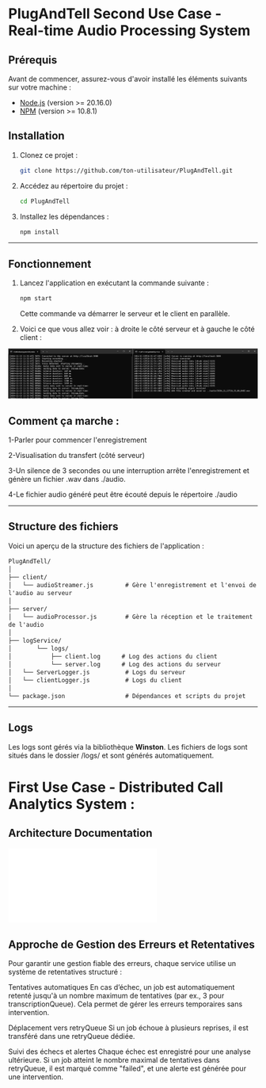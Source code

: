 
# PlugAndTell Second Use Case - Real-time Audio Processing System

## Prérequis

Avant de commencer, assurez-vous d'avoir installé les éléments suivants sur votre machine :

- [Node.js](https://nodejs.org/) (version >= 20.16.0)
- [NPM](https://www.npmjs.com/) (version >= 10.8.1)


## Installation

1. Clonez ce projet :
   ```bash
   git clone https://github.com/ton-utilisateur/PlugAndTell.git
   ```

2. Accédez au répertoire du projet :
   ```bash
   cd PlugAndTell
   ```

3. Installez les dépendances :
   ```bash
   npm install
   ```

---

## Fonctionnement

1. Lancez l'application en exécutant la commande suivante :
   ```bash
   npm start
   ```

   Cette commande va démarrer le serveur et le client en parallèle.

2. Voici ce que vous allez voir : à droite le côté serveur et à gauche le côté client :

![Client en fonctionnement](./assets/Server-client(cmd).jpg)
 
## Comment ça marche :
1-Parler pour commencer l'enregistrement

2-Visualisation du transfert (côté serveur)

3-Un silence de 3 secondes ou une interruption arrête l'enregistrement et génère un fichier .wav dans ./audio.

4-Le fichier audio généré peut être écouté depuis le répertoire ./audio

---

## Structure des fichiers

Voici un aperçu de la structure des fichiers de l'application :

```plaintext
PlugAndTell/
│
├── client/
│   └── audioStreamer.js         # Gère l'enregistrement et l'envoi de l'audio au serveur
│
├── server/
│   └── audioProcessor.js        # Gère la réception et le traitement de l'audio
│
├── logService/     
│       └── logs/
│           ├── client.log      # Log des actions du client
│           └── server.log      # Log des actions du serveur
│   └── ServerLogger.js          # Logs du serveur
│   └── clientLogger.js          # Logs du client
│
└── package.json                 # Dépendances et scripts du projet
```

---

## Logs

Les logs sont gérés via la bibliothèque **Winston**. Les fichiers de logs sont situés dans le dossier /logs/ et sont générés automatiquement.

# First Use Case - Distributed Call Analytics System :

## Architecture Documentation


![pdf](./assets/SystemArchitectureDiagram.pdf)


## Approche de Gestion des Erreurs et Retentatives
Pour garantir une gestion fiable des erreurs, chaque service utilise un système de retentatives structuré :

Tentatives automatiques En cas d’échec, un job est automatiquement retenté jusqu'à un nombre maximum de tentatives (par ex., 3 pour transcriptionQueue). Cela permet de gérer les erreurs temporaires sans intervention.

Déplacement vers retryQueue Si un job échoue à plusieurs reprises, il est transféré dans une retryQueue dédiée.

Suivi des échecs et alertes  Chaque échec est enregistré pour une analyse ultérieure. Si un job atteint le nombre maximal de tentatives dans retryQueue, il est marqué comme "failed", et une alerte est générée pour une intervention.